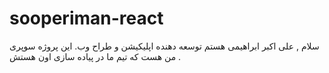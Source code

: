 # sooperiman-react
سلام , علی اکبر ابراهیمی هستم توسعه دهنده اپلیکیشن و طراح وب. این پروژه  سوپری من هست که تیم ما در پیاده سازی اون هستش .
